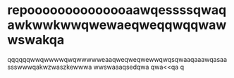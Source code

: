 # repoooooooooooooaawqessssqwaqawkwwkwwqwewaeqweqqwqqwawwswakqa
qqqqqqwwqwwwwqwqwwwwweaaqweqweqwewwqwqsqwaaqaaawqasaassswwwqakwzwaszkewwwa
wwswaaaqsedqwa
qwa<<qa
q
